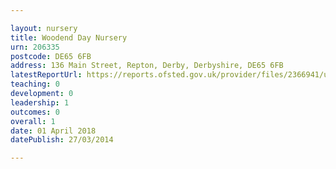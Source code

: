 ```yaml
---

layout: nursery
title: Woodend Day Nursery
urn: 206335
postcode: DE65 6FB
address: 136 Main Street, Repton, Derby, Derbyshire, DE65 6FB
latestReportUrl: https://reports.ofsted.gov.uk/provider/files/2366941/urn/206335.pdf
teaching: 0
development: 0
leadership: 1
outcomes: 0
overall: 1
date: 01 April 2018 
datePublish: 27/03/2014

---
```

